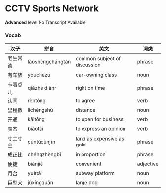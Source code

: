 # CCTV Sports Network
**Advanced** level
No Transcript Available
### Vocab
|汉子|拼音|英文|词类|
|----|----|----|----|
|老生常谈|lǎoshēngchángtán|common subject of discussion|phrase|
|有车族|yǒuchēzú|car-owning class|noun|
|卡着点儿|qiǎzhe diǎnr|right on time|phrase|
|认同|rèntóng|to agree|verb|
|里程数|lǐchéngshù|distance|noun|
|开通|kāitōng|to open for business|verb|
|表态|biǎotài|to express an opinion|verb|
|寸土寸金|cùntǔcùnjīn|land as expensive as gold|phrase|
|成正比|chéngzhèngbǐ|in proportion|phrase|
|便捷|biànjié|convenient|adjective|
|月台|yuètái|subway platform|noun|
|巨型犬|jùxíngquǎn|large dog|noun|